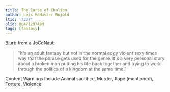 ```yaml
---
title: The Curse of Chalion
author: Lois McMaster Bujold
ltid: '7337'
olid: OL47129749M
tags: [fantasy]
---
```


Blurb from a JoCoNaut:

> "It's an adult fantasy but not in the normal edgy violent sexy times way that
> the phrase gets used for the genre. It's a very personal story about a broken
> man putting his life back together and trying to work through the politics of
> a kingdom at the same time."

Content Warnings include Animal sacrifice, Murder, Rape (mentioned), Torture,
Violence
